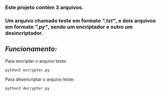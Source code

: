 ### Este projeto contém 3 arquivos. 
### Um arquivo chamado teste em formato *".txt"*, e dois arquivos em formato *".py"*, sendo um encriptador e outro um desincriptador.

## ***Funcionamento:***

Para encriptar o arquivo teste:
```
python3 encrypter.py
```
Para desencriptar o arquivo teste:
```
python3 decrypter.py
```

